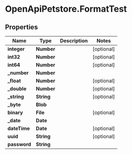 # OpenApiPetstore.FormatTest

## Properties
Name | Type | Description | Notes
------------ | ------------- | ------------- | -------------
**integer** | **Number** |  | [optional] 
**int32** | **Number** |  | [optional] 
**int64** | **Number** |  | [optional] 
**_number** | **Number** |  | 
**_float** | **Number** |  | [optional] 
**_double** | **Number** |  | [optional] 
**_string** | **String** |  | [optional] 
**_byte** | **Blob** |  | 
**binary** | **File** |  | [optional] 
**_date** | **Date** |  | 
**dateTime** | **Date** |  | [optional] 
**uuid** | **String** |  | [optional] 
**password** | **String** |  | 


